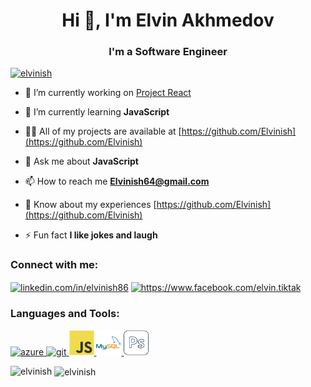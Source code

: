 <h1 align="center">Hi 👋, I'm Elvin Akhmedov</h1>
<h3 align="center">I'm a Software Engineer</h3>

<p align="left"> <a href="https://github.com/ryo-ma/github-profile-trophy"><img src="https://github-profile-trophy.vercel.app/?username=elvinish" alt="elvinish" /></a> </p>

- 🔭 I’m currently working on [Project React](https://github.com/Elvinish/se_project_react)

- 🌱 I’m currently learning **JavaScript**

- 👨‍💻 All of my projects are available at [https://github.com/Elvinish](https://github.com/Elvinish)

- 💬 Ask me about **JavaScript**

- 📫 How to reach me **Elvinish64@gmail.com**

- 📄 Know about my experiences [https://github.com/Elvinish](https://github.com/Elvinish)

- ⚡ Fun fact **I like jokes and laugh**

<h3 align="left">Connect with me:</h3>
<p align="left">
<a href="https://www.linkedin.com/in/elvinish/" target="blank"><img align="center" src="https://raw.githubusercontent.com/rahuldkjain/github-profile-readme-generator/master/src/images/icons/Social/linked-in-alt.svg" alt="linkedin.com/in/elvinish86" height="30" width="40" /></a>
<a href="https://fb.com/https://www.facebook.com/elvin.tiktak" target="blank"><img align="center" src="https://raw.githubusercontent.com/rahuldkjain/github-profile-readme-generator/master/src/images/icons/Social/facebook.svg" alt="https://www.facebook.com/elvin.tiktak" height="30" width="40" /></a>
</p>

<h3 align="left">Languages and Tools:</h3>
<p align="left"> <a href="https://azure.microsoft.com/en-in/" target="_blank" rel="noreferrer"> <img src="https://www.vectorlogo.zone/logos/microsoft_azure/microsoft_azure-icon.svg" alt="azure" width="40" height="40"/> </a> <a href="https://git-scm.com/" target="_blank" rel="noreferrer"> <img src="https://www.vectorlogo.zone/logos/git-scm/git-scm-icon.svg" alt="git" width="40" height="40"/> </a> <a href="https://developer.mozilla.org/en-US/docs/Web/JavaScript" target="_blank" rel="noreferrer"> <img src="https://raw.githubusercontent.com/devicons/devicon/master/icons/javascript/javascript-original.svg" alt="javascript" width="40" height="40"/> </a> <a href="https://www.mysql.com/" target="_blank" rel="noreferrer"> <img src="https://raw.githubusercontent.com/devicons/devicon/master/icons/mysql/mysql-original-wordmark.svg" alt="mysql" width="40" height="40"/> </a> <a href="https://www.photoshop.com/en" target="_blank" rel="noreferrer"> <img src="https://raw.githubusercontent.com/devicons/devicon/master/icons/photoshop/photoshop-line.svg" alt="photoshop" width="40" height="40"/> </a> </p>

<p><img align="left" src="https://github-readme-stats.vercel.app/api/top-langs?username=elvinish&show_icons=true&locale=en&layout=compact" alt="elvinish" /></p>

<p>&nbsp;<img align="center" src="https://github-readme-stats.vercel.app/api?username=elvinish&show_icons=true&locale=en" alt="elvinish" /></p>

